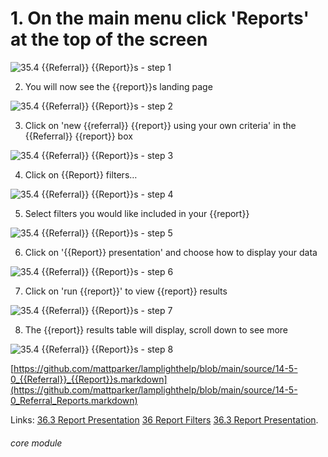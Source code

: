 # 1. On the main menu click &#039;Reports&#039; at the top of the screen


![35.4 {{Referral}} {{Report}}s - step 1](35.4_Referral_Reports_im_1.png)

2. You will now see the {{report}}s landing page

![35.4 {{Referral}} {{Report}}s - step 2](35.4_Referral_Reports_im_2.png)

3. Click on &#039;new {{referral}} {{report}} using your own criteria&#039; in the {{Referral}} {{report}} box

![35.4 {{Referral}} {{Report}}s - step 3](35.4_Referral_Reports_im_3.png)

4. Click on {{Report}} filters…

![35.4 {{Referral}} {{Report}}s - step 4](35.4_Referral_Reports_im_4.png)

5. Select filters you would like included in your {{report}}

![35.4 {{Referral}} {{Report}}s - step 5](35.4_Referral_Reports_im_5.png)

6. Click on &#039;{{Report}} presentation&#039; and choose how to display your data

![35.4 {{Referral}} {{Report}}s - step 6](35.4_Referral_Reports_im_6.png)

7. Click on &#039;run {{report}}&#039; to view {{report}} results

![35.4 {{Referral}} {{Report}}s - step 7](35.4_Referral_Reports_im_7.png)

8. The {{report}} results table will display, scroll down to see more

![35.4 {{Referral}} {{Report}}s - step 8](35.4_Referral_Reports_im_8.png)

[https://github.com/mattparker/lamplighthelp/blob/main/source/14-5-0_{{Referral}}_{{Report}}s.markdown](https://github.com/mattparker/lamplighthelp/blob/main/source/14-5-0_Referral_Reports.markdown)

Links:
[36.3 Report Presentation](/help/index/p/36.3)
[36 Report Filters](/help/index/p/36)
[36.3 Report Presentation](/help/index/p/36.3).

###### core module